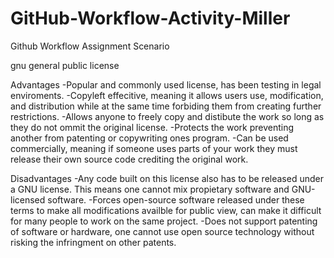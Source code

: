 # GitHub-Workflow-Activity-Miller
Github Workflow Assignment Scenario  

gnu general public license

Advantages
-Popular and commonly used license, has been testing in legal enviroments.
-Copyleft effecitive, meaning it allows users use, modification, and distribution while at the same time forbiding them from creating further restrictions.
-Allows anyone to freely copy and distibute the work so long as they do not ommit the original license.
-Protects the work preventing another from patenting or copywriting ones program.
-Can be used commercially, meaning if someone uses parts of your work they must release their own source code crediting the original work.

Disadvantages
-Any code built on this license also has to be released under a GNU license. This means one cannot mix propietary software and GNU-licensed software.
-Forces open-source software released under these terms to make all modifications availble for public view, can make it difficult for many people to work on the same project.
-Does not support patenting of software or hardware, one cannot use open source technology without risking the infringment on other patents.
